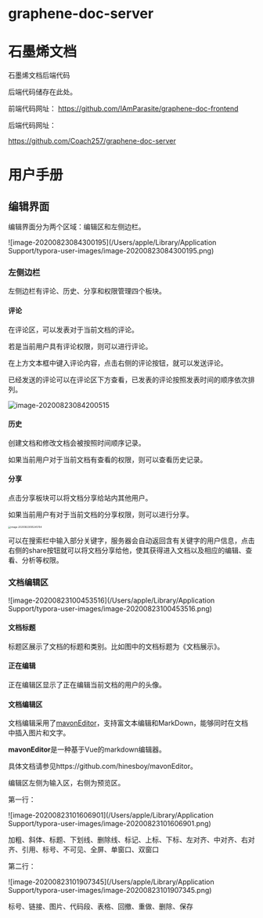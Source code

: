# graphene-doc-server

# 石墨烯文档



石墨烯文档后端代码

后端代码储存在此处。


前端代码网址：
https://github.com/IAmParasite/graphene-doc-frontend

后端代码网址：

https://github.com/Coach257/graphene-doc-server



# 用户手册



## 编辑界面

编辑界面分为两个区域：编辑区和左侧边栏。

![image-20200823084300195](/Users/apple/Library/Application Support/typora-user-images/image-20200823084300195.png)



### 左侧边栏

左侧边栏有评论、历史、分享和权限管理四个板块。

#### 评论

在评论区，可以发表对于当前文档的评论。

若是当前用户具有评论权限，则可以进行评论。

在上方文本框中键入评论内容，点击右侧的评论按钮，就可以发送评论。

已经发送的评论可以在评论区下方查看，已发表的评论按照发表时间的顺序依次排列。

<img src="/Users/apple/Library/Application Support/typora-user-images/image-20200823084200515.png" alt="image-20200823084200515"  />

#### 历史

创建文档和修改文档会被按照时间顺序记录。

如果当前用户对于当前文档有查看的权限，则可以查看历史记录。



#### 分享

点击分享板块可以将文档分享给站内其他用户。

如果当前用户有对于当前文档的分享权限，则可以进行分享。

<img src="/Users/apple/Library/Application Support/typora-user-images/image-20200823095245764.png" alt="image-20200823095245764" style="zoom: 33%;" />

可以在搜索栏中输入部分关键字，服务器会自动返回含有关键字的用户信息，点击右侧的share按钮就可以将文档分享给他，使其获得进入文档以及相应的编辑、查看、分析等权限。

### 文档编辑区

![image-20200823100453516](/Users/apple/Library/Application Support/typora-user-images/image-20200823100453516.png)

#### 文档标题

标题区展示了文档的标题和类别。比如图中的文档标题为《文档展示》。

#### 正在编辑

正在编辑区显示了正在编辑当前文档的用户的头像。

#### 文档编辑区

文档编辑采用了[mavonEditor](https://github.com/hinesboy/mavonEditor)，支持富文本编辑和MarkDown，能够同时在文档中插入图片和文字。

**mavonEditor**是一种基于Vue的markdown编辑器。

具体文档请参见https://github.com/hinesboy/mavonEditor。

编辑区左侧为输入区，右侧为预览区。

第一行：

![image-20200823101606901](/Users/apple/Library/Application Support/typora-user-images/image-20200823101606901.png)

加粗、斜体、标题、下划线、删除线、标记、上标、下标、左对齐、中对齐、右对齐、引用、标号、不可见、全屏、单窗口、双窗口



第二行：

![image-20200823101907345](/Users/apple/Library/Application Support/typora-user-images/image-20200823101907345.png)

标号、链接、图片、代码段、表格、回撤、重做、删除、保存

